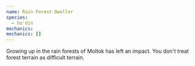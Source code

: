 ```yaml
---
name: Rain Forest Dweller
species:
  - ho'din
mechanics:
mechanics: []
---
```

Growing up in the rain forests of Moltok has left an impact. You don't treat forest terrain as difficult terrain.
